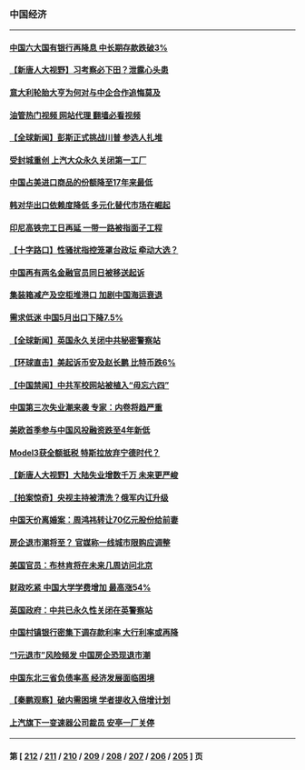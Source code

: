 ### 中国经济
---
#### [中国六大国有银行再降息 中长期存款跌破3%](../../pages/ncid283/n14012514.md?06090845) 
#### [【新唐人大视野】习考察必下田？泄露心头患](../../pages/ncid283/n14012503.md?06090845) 
#### [意大利轮胎大亨为何对与中企合作追悔莫及](../../pages/ncid283/n14011825.md?06090845) 
#### [油管热门视频 网站代理 翻墙必看视频](http://138.2.39.72:81/youtube.html?epic-marker?06090845)
#### [【全球新闻】彭斯正式挑战川普 参选人扎堆](../../pages/ncid283/n14012289.md?06090845) 
#### [受封城重创 上汽大众永久关闭第一工厂](../../pages/ncid283/n14012226.md?06090845) 
#### [中国占美进口商品的份额降至17年来最低](../../pages/ncid283/n14012106.md?06090845) 
#### [韩对华出口依赖度降低 多元化替代市场在崛起](../../pages/ncid283/n14012132.md?06090845) 
#### [印尼高铁完工日再延 一带一路被指面子工程](../../pages/ncid283/n14011899.md?06090845) 
#### [【十字路口】性骚扰指控笼罩台政坛 牵动大选？](../../pages/ncid283/n14011774.md?06090845) 
#### [中国再有两名金融官员同日被移送起诉](../../pages/ncid283/n14011594.md?06090845) 
#### [集装箱减产及空柜堆港口 加剧中国海运衰退](../../pages/ncid283/n14011568.md?06090845) 
#### [需求低迷 中国5月出口下降7.5%](../../pages/ncid283/n14011567.md?06090845) 
#### [【全球新闻】英国永久关闭中共秘密警察站](../../pages/ncid283/n14011562.md?06090845) 
#### [【环球直击】美起诉币安及赵长鹏 比特币跌6%](../../pages/ncid283/n14011258.md?06090845) 
#### [【中国禁闻】中共军校网站被植入“毋忘六四”](../../pages/ncid283/n14011262.md?06090845) 
#### [中国第三次失业潮来袭 专家：内卷将趋严重](../../pages/ncid283/n14011445.md?06090845) 
#### [美欧首季参与中国风投融资跌至4年新低](../../pages/ncid283/n14011291.md?06090845) 
#### [Model3获全额抵税 特斯拉放弃宁德时代？](../../pages/ncid283/n14011278.md?06090845) 
#### [【新唐人大视野】大陆失业增数千万 未来更严峻](../../pages/ncid283/n14011270.md?06090845) 
#### [【拍案惊奇】央视主持被清洗？俄军内讧升级](../../pages/ncid283/n14011239.md?06090845) 
#### [中国天价离婚案：周鸿祎转让70亿元股份给前妻](../../pages/ncid283/n14011256.md?06090845) 
#### [房企退市潮将至？ 官媒称一线城市限购应调整](../../pages/ncid283/n14010607.md?06090845) 
#### [美国官员：布林肯将在未来几周访问北京](../../pages/ncid283/n14011190.md?06090845) 
#### [财政吃紧 中国大学学费增加 最高涨54%](../../pages/ncid283/n14011017.md?06090845) 
#### [英国政府：中共已永久性关闭在英警察站](../../pages/ncid283/n14011149.md?06090845) 
#### [中国村镇银行密集下调存款利率 大行利率或再降](../../pages/ncid283/n14011016.md?06090845) 
#### [“1元退市”风险频发 中国房企恐现退市潮](../../pages/ncid283/n14010945.md?06090845) 
#### [中国东北三省负债率高 经济发展面临困境](../../pages/ncid283/n14010905.md?06090845) 
#### [【秦鹏观察】破内需困境 学者提收入倍增计划](../../pages/ncid283/n14010741.md?06090845) 
#### [上汽旗下一变速器公司裁员 安亭一厂关停](../../pages/ncid283/n14010613.md?06090845) 

---
#### 第 [ [212](./212.md?06090845) / [211](./211.md?06090845) / [210](./210.md?06090845) / [209](./209.md?06090845) / [208](./208.md?06090845) / [207](./207.md?06090845) / [206](./206.md?06090845) / [205](./205.md?06090845) ] 页
